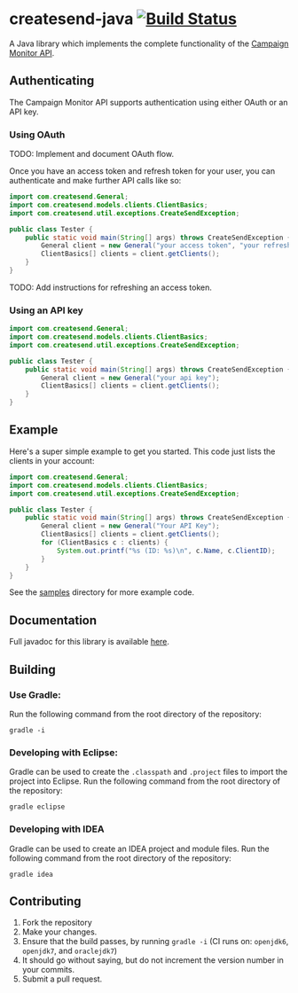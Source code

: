 # createsend-java [![Build Status](https://secure.travis-ci.org/campaignmonitor/createsend-java.png)][travis]

[travis]: http://travis-ci.org/campaignmonitor/createsend-java

A Java library which implements the complete functionality of the [Campaign Monitor API](http://www.campaignmonitor.com/api/).

## Authenticating

The Campaign Monitor API supports authentication using either OAuth or an API key.

### Using OAuth

TODO: Implement and document OAuth flow.

Once you have an access token and refresh token for your user, you can authenticate and make further API calls like so:

```java
import com.createsend.General;
import com.createsend.models.clients.ClientBasics;
import com.createsend.util.exceptions.CreateSendException;

public class Tester {
	public static void main(String[] args) throws CreateSendException {
		General client = new General("your access token", "your refresh token");
		ClientBasics[] clients = client.getClients();
	}
}
```

TODO: Add instructions for refreshing an access token.

### Using an API key

```java
import com.createsend.General;
import com.createsend.models.clients.ClientBasics;
import com.createsend.util.exceptions.CreateSendException;

public class Tester {
	public static void main(String[] args) throws CreateSendException {
		General client = new General("your api key");
		ClientBasics[] clients = client.getClients();
	}
}
```

## Example

Here's a super simple example to get you started. This code just lists the clients in your account:

```java
import com.createsend.General;
import com.createsend.models.clients.ClientBasics;
import com.createsend.util.exceptions.CreateSendException;

public class Tester {
	public static void main(String[] args) throws CreateSendException {
		General client = new General("Your API Key");
		ClientBasics[] clients = client.getClients();
		for (ClientBasics c : clients) {
			System.out.printf("%s (ID: %s)\n", c.Name, c.ClientID);
		}
	}
}
```

See the [samples](https://github.com/campaignmonitor/createsend-java/blob/master/samples/com/createsend/samples/SampleRunner.java) directory for more example code.

## Documentation
Full javadoc for this library is available [here](http://campaignmonitor.github.com/createsend-java/doc/).

## Building

### Use Gradle:
Run the following command from the root directory of the repository:

```
gradle -i
```

### Developing with Eclipse:
Gradle can be used to create the `.classpath` and `.project` files to import the project into Eclipse. Run the following command from the root directory of the repository:

```
gradle eclipse
```

### Developing with IDEA
Gradle can be used to create an IDEA project and module files. Run the following command from the root directory of the repository:

```
gradle idea
```

## Contributing
1. Fork the repository
2. Make your changes.
3. Ensure that the build passes, by running `gradle -i` (CI runs on: `openjdk6`, `openjdk7`, and `oraclejdk7`)
4. It should go without saying, but do not increment the version number in your commits.
5. Submit a pull request.
